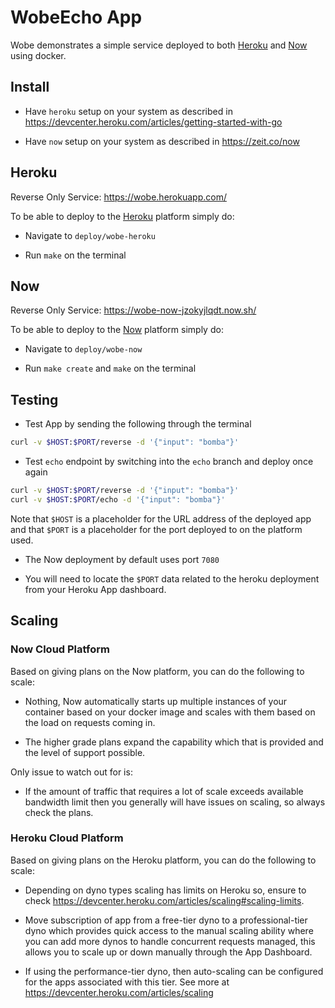 WobeEcho App
============

Wobe demonstrates a simple service deployed to both [Heroku](https://heroku.com) and [Now](https://zeit.co/now) using docker.

Install
-------

-	Have `heroku` setup on your system as described in https://devcenter.heroku.com/articles/getting-started-with-go

-	Have `now` setup on your system as described in https://zeit.co/now

Heroku
------

Reverse Only Service: https://wobe.herokuapp.com/

To be able to deploy to the [Heroku](https://heroku.com) platform simply do:

-	Navigate to `deploy/wobe-heroku`

-	Run `make` on the terminal

Now
---

Reverse Only Service: https://wobe-now-jzokyjlqdt.now.sh/

To be able to deploy to the [Now](https://zeit.co/now) platform simply do:

-	Navigate to `deploy/wobe-now`

-	Run `make create` and `make` on the terminal

Testing
-------

-	Test App by sending the following through the terminal

```bash
curl -v $HOST:$PORT/reverse -d '{"input": "bomba"}'
```

-	Test `echo` endpoint by switching into the `echo` branch and deploy once again

```bash
curl -v $HOST:$PORT/reverse -d '{"input": "bomba"}'
curl -v $HOST:$PORT/echo -d '{"input": "bomba"}'
```

Note that `$HOST` is a placeholder for the URL address of the deployed app and that `$PORT` is a placeholder for the port deployed to on the platform used.

-	The Now deployment by default uses port `7080`

-	You will need to locate the `$PORT` data related to the heroku deployment from your Heroku App dashboard.

Scaling
-------

### Now Cloud Platform

Based on giving plans on the Now platform, you can do the following to scale:

-	Nothing, Now automatically starts up multiple instances of your container based on your docker image and scales with them based on the load on requests coming in.

-	The higher grade plans expand the capability which that is provided and the level of support possible.

Only issue to watch out for is:

-	If the amount of traffic that requires a lot of scale exceeds available bandwidth limit then you generally will have issues on scaling, so always check the plans.

### Heroku Cloud Platform

Based on giving plans on the Heroku platform, you can do the following to scale:

-	Depending on dyno types scaling has limits on Heroku so, ensure to check https://devcenter.heroku.com/articles/scaling#scaling-limits.

-	Move subscription of app from a free-tier dyno to a professional-tier dyno which provides quick access to the manual scaling ability where you can add more dynos to handle concurrent requests managed, this allows you to scale up or down manually through the App Dashboard.

-	If using the performance-tier dyno, then auto-scaling can be configured for the apps associated with this tier. See more at https://devcenter.heroku.com/articles/scaling
